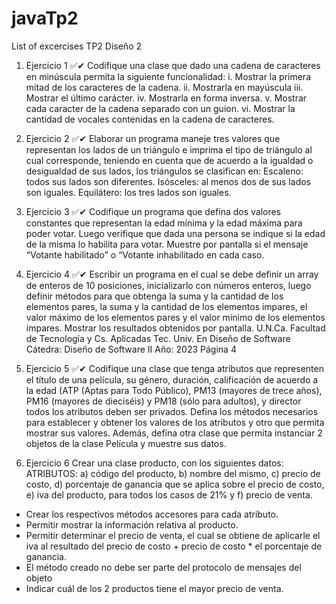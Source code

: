 # javaTp2
List of excercises TP2 Diseño 2

1) Ejercicio 1 ✅✔
Codifique una clase que dado una cadena de caracteres en minúscula permita
la siguiente funcionalidad:
i. Mostrar la primera mitad de los caracteres de la cadena.
ii. Mostrarla en mayúscula
iii. Mostrar el último carácter.
iv. Mostrarla en forma inversa.
v. Mostrar cada caracter de la cadena separado con un guion.
vi. Mostrar la cantidad de vocales contenidas en la cadena de caracteres.


2) Ejercicio 2  ✅✔
Elaborar un programa maneje tres valores que representan los lados de un triángulo e imprima el tipo de triángulo al cual corresponde, teniendo en cuenta que de
acuerdo a la igualdad o desigualdad de sus lados, los triángulos se clasifican en:
Escaleno: todos sus lados son diferentes.
Isósceles: al menos dos de sus lados son iguales.
Equilátero: los tres lados son iguales.


3) Ejercicio 3  ✅✔
Codifique un programa que defina dos valores constantes que representan la edad
mínima y la edad máxima para poder votar. Luego verifique que dada una persona
se indique si la edad de la misma lo habilita para votar. Muestre por pantalla si el
mensaje “Votante habilitado” o “Votante inhabilitado en cada caso.
4) Ejercicio 4  ✅✔
Escribir un programa en el cual se debe definir un array de enteros de 10 posiciones, inicializarlo con números enteros, luego definir métodos para que obtenga la
suma y la cantidad de los elementos pares, la suma y la cantidad de los elementos
impares, el valor máximo de los elementos pares y el valor mínimo de los elementos impares. Mostrar los resultados obtenidos por pantalla.
U.N.Ca.
Facultad de Tecnología y Cs. Aplicadas
Tec. Univ. En Diseño de Software
Cátedra: Diseño de Software II
Año: 2023
Página 4


5) Ejercicio 5  ✅✔
Codifique una clase que tenga atributos que representen el título de una película,
su género, duración, calificación de acuerdo a la edad (ATP (Aptas para Todo Público), PM13 (mayores de trece años), PM16 (mayores de dieciséis) y PM18 (sólo
para adultos), y director todos los atributos deben ser privados. Defina los métodos
necesarios para establecer y obtener los valores de los atributos y otro que permita
mostrar sus valores. Además, defina otra clase que permita instanciar 2 objetos de
la clase Película y muestre sus datos.


6) Ejercicio 6
  Crear una clase producto, con los siguientes datos: 
  ATRIBUTOS: 
    a) código del producto,
    b) nombre del mismo,
    c) precio de costo, 
    d) porcentaje de ganancia que se aplica sobre el precio de costo,
    e) iva del producto, para todos los casos de 21% y
    f) precio de venta.
- Crear los respectivos métodos accesores para cada atributo.
- Permitir mostrar la información relativa al producto.
- Permitir determinar el precio de venta, el cual se obtiene de aplicarle el iva al
resultado del precio de costo + precio de costo * el porcentaje de ganancia.
- El método creado no debe ser parte del protocolo de mensajes del objeto
- Indicar cuál de los 2 productos tiene el mayor precio de venta.
